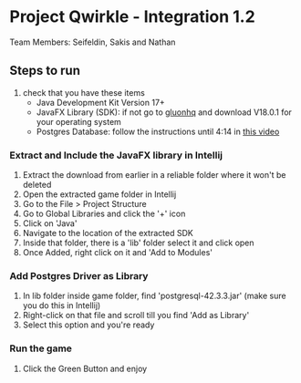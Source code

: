 # Project Qwirkle - Integration 1.2

Team Members: Seifeldin, Sakis and Nathan


## Steps to run

1. check that you have these items
    - Java Development Kit Version 17+
    - JavaFX Library (SDK): if not go to [gluonhq](https://gluonhq.com/products/javafx/) and download V18.0.1 for your operating system
    - Postgres Database: follow the instructions until 4:14 in [this video](https://www.youtube.com/watch?v=Girj-TtS60I&t=20s)

### Extract and Include the JavaFX library in Intellij
1. Extract the download from earlier in a reliable folder where it won't be deleted
2. Open the extracted game folder in Intellij
3. Go to the File > Project Structure
4. Go to Global Libraries and click the '+' icon
5. Click on 'Java'
6. Navigate to the location of the extracted SDK
7. Inside that folder, there is a 'lib' folder select it and click open
8. Once Added, right click on it and 'Add to Modules'

### Add Postgres Driver as Library
1. In lib folder inside game folder, find 'postgresql-42.3.3.jar' (make sure you do this in Intellij)
2. Right-click on that file and scroll till you find 'Add as Library'
3. Select this option and you're ready

### Run the game
1. Click the Green Button and enjoy
